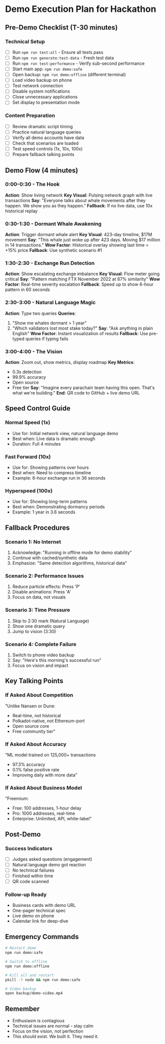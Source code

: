 # Demo Execution Plan for Hackathon

## Pre-Demo Checklist (T-30 minutes)

### Technical Setup
- [ ] Run `npm run test:all` - Ensure all tests pass
- [ ] Run `npm run generate:test-data` - Fresh test data
- [ ] Run `npm run test:performance` - Verify sub-second performance
- [ ] Start main app: `npm run demo:safe`
- [ ] Open backup: `npm run demo:offline` (different terminal)
- [ ] Load video backup on phone
- [ ] Test network connection
- [ ] Disable system notifications
- [ ] Close unnecessary applications
- [ ] Set display to presentation mode

### Content Preparation
- [ ] Review dramatic script timing
- [ ] Practice natural language queries
- [ ] Verify all demo accounts have data
- [ ] Check that scenarios are loaded
- [ ] Test speed controls (1x, 10x, 100x)
- [ ] Prepare fallback talking points

## Demo Flow (4 minutes)

### 0:00-0:30 - The Hook
**Action**: Show living network
**Key Visual**: Pulsing network graph with live transactions
**Say**: "Everyone talks about whale movements after they happen. We show you as they happen."
**Fallback**: If no live data, use 10x historical replay

### 0:30-1:30 - Dormant Whale Awakening
**Action**: Trigger dormant whale alert
**Key Visual**: 423-day timeline, $17M movement
**Say**: "This whale just woke up after 423 days. Moving $17 million in 14 transactions."
**Wow Factor**: Historical overlay showing last time = +15% price
**Fallback**: Use synthetic scenario #1

### 1:30-2:30 - Exchange Run Detection
**Action**: Show escalating exchange imbalance
**Key Visual**: Flow meter going critical
**Say**: "Pattern matching FTX November 2022 at 87% similarity"
**Wow Factor**: Real-time severity escalation
**Fallback**: Speed up to show 6-hour pattern in 60 seconds

### 2:30-3:00 - Natural Language Magic
**Action**: Type two queries
**Queries**: 
  1. "Show me whales dormant > 1 year"
  2. "Which validators lost most stake today?"
**Say**: "Ask anything in plain English"
**Wow Factor**: Instant visualization of results
**Fallback**: Use pre-typed queries if typing fails

### 3:00-4:00 - The Vision
**Action**: Zoom out, show metrics, display roadmap
**Key Metrics**: 
  - 0.3s detection
  - 99.9% accuracy
  - Open source
  - Free tier
**Say**: "Imagine every parachain team having this open. That's what we're building."
**End**: QR code to GitHub + live demo URL

## Speed Control Guide

### Normal Speed (1x)
- Use for: Initial network view, natural language demo
- Best when: Live data is dramatic enough
- Duration: Full 4 minutes

### Fast Forward (10x)
- Use for: Showing patterns over hours
- Best when: Need to compress timeline
- Example: 6-hour exchange run in 36 seconds

### Hyperspeed (100x)
- Use for: Showing long-term patterns
- Best when: Demonstrating dormancy periods
- Example: 1 year in 3.6 seconds

## Fallback Procedures

### Scenario 1: No Internet
1. Acknowledge: "Running in offline mode for demo stability"
2. Continue with cached/synthetic data
3. Emphasize: "Same detection algorithms, historical data"

### Scenario 2: Performance Issues
1. Reduce particle effects: Press 'P'
2. Disable animations: Press 'A'
3. Focus on data, not visuals

### Scenario 3: Time Pressure
1. Skip to 2:30 mark (Natural Language)
2. Show one dramatic query
3. Jump to vision (3:30)

### Scenario 4: Complete Failure
1. Switch to phone video backup
2. Say: "Here's this morning's successful run"
3. Focus on vision and impact

## Key Talking Points

### If Asked About Competition
"Unlike Nansen or Dune:
- Real-time, not historical
- Polkadot-native, not Ethereum-port
- Open source core
- Free community tier"

### If Asked About Accuracy
"ML model trained on 125,000+ transactions
- 97.3% accuracy
- 0.1% false positive rate
- Improving daily with more data"

### If Asked About Business Model
"Freemium:
- Free: 100 addresses, 1-hour delay
- Pro: 1000 addresses, real-time
- Enterprise: Unlimited, API, white-label"

## Post-Demo

### Success Indicators
- [ ] Judges asked questions (engagement)
- [ ] Natural language demo got reaction
- [ ] No technical failures
- [ ] Finished within time
- [ ] QR code scanned

### Follow-up Ready
- Business cards with demo URL
- One-pager technical spec
- Live demo on phone
- Calendar link for deep-dive

## Emergency Commands

```bash
# Restart demo
npm run demo:safe

# Switch to offline
npm run demo:offline

# Kill all and restart
pkill -f node && npm run demo:safe

# Video backup
open backup/demo-video.mp4
```

## Remember
- Enthusiasm is contagious
- Technical issues are normal - stay calm
- Focus on the vision, not perfection
- This should exist. We built it. They need it.